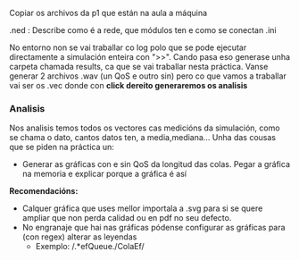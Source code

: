 Copiar os archivos da p1 que están na aula a máquina

.ned : Describe como é a rede, que módulos ten e como se conectan
.ini

No entorno non se vai traballar co log polo que se pode ejecutar directamente a simulación enteira con ">>". Cando pasa eso generase unha carpeta chamada results, ca que se vai traballar nesta práctica.
Vanse generar 2 archivos .wav (un QoS e outro sin) pero co que vamos a traballar vai ser os .vec donde con **click dereito generaremos os analisis**

### Analisis

Nos analisis temos todos os vectores cas medicións da simulación, como se chama o dato, cantos datos ten, a media,mediana...
Unha das cousas que se piden na práctica un:
  - Generar as gráficas con e sin QoS da longitud das colas. Pegar a gráfica na memoria e explicar porque a gráfica é así

**Recomendacións:** 
  - Calquer gráfica que uses mellor importala a .svg para si se quere ampliar que non perda calidad ou en pdf no seu defecto.
  - No engranaje que hai nas gráficas pódense configurar as gráficas para (con regex) alterar as leyendas
    - Exemplo: /.*efQueue./ColaEf/   
